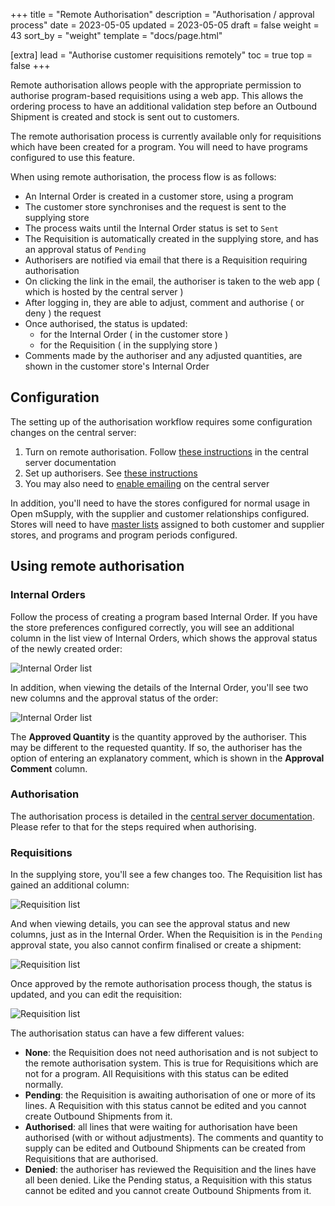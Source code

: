 +++
title = "Remote Authorisation"
description = "Authorisation / approval process"
date = 2023-05-05
updated = 2023-05-05
draft = false
weight = 43
sort_by = "weight"
template = "docs/page.html"

[extra]
lead = "Authorise customer requisitions remotely"
toc = true
top = false
+++

Remote authorisation allows people with the appropriate permission to authorise program-based requisitions using a web app. This allows the ordering process to have an additional validation step before an Outbound Shipment is created and stock is sent out to customers.

<div class="note">
The remote authorisation process is currently available only for requisitions which have been created for a program. You will need to have programs configured to use this feature.
</div>

When using remote authorisation, the process flow is as follows:

- An Internal Order is created in a customer store, using a program
- The customer store synchronises and the request is sent to the supplying store
- The process waits until the Internal Order status is set to `Sent`
- The Requisition is automatically created in the supplying store, and has an approval status of `Pending`
- Authorisers are notified via email that there is a Requisition requiring authorisation
- On clicking the link in the email, the authoriser is taken to the web app ( which is hosted by the central server )
- After logging in, they are able to adjust, comment and authorise ( or deny ) the request
- Once authorised, the status is updated:
  - for the Internal Order ( in the customer store )
  - for the Requisition ( in the supplying store )
- Comments made by the authoriser and any adjusted quantities, are shown in the customer store's Internal Order

## Configuration

The setting up of the authorisation workflow requires some configuration changes on the central server:

1. Turn on remote authorisation. Follow [these instructions](https://docs.msupply.org.nz/other_stuff:remote_authorisation#turn_on_remote_authorisation) in the central server documentation
2. Set up authorisers. See [these instructions](https://docs.msupply.org.nz/other_stuff:remote_authorisation#set_up_authorisers)
3. You may also need to [enable emailing](https://docs.msupply.org.nz/other_stuff:remote_authorisation#enable_emailing_of_authorisers) on the central server

In addition, you'll need to have the stores configured for normal usage in Open mSupply, with the supplier and customer relationships configured. Stores will need to have [master lists](https://docs.msupply.org.nz/items:master_lists) assigned to both customer and supplier stores, and programs and program periods configured.

## Using remote authorisation

### Internal Orders

Follow the process of creating a program based Internal Order.
If you have the store preferences configured correctly, you will see an additional column in the list view of Internal Orders, which shows the approval status of the newly created order:

![Internal Order list](/docs/replenishment/images/authorisation-internal-order-list.png)

In addition, when viewing the details of the Internal Order, you'll see two new columns and the approval status of the order:

![Internal Order list](/docs/replenishment/images/authorisation-internal-order-detail.png)

The **Approved Quantity** is the quantity approved by the authoriser. This may be different to the requested quantity. If so, the authoriser has the option of entering an explanatory comment, which is shown in the **Approval Comment** column.

### Authorisation

The authorisation process is detailed in the [central server documentation](https://docs.msupply.org.nz/other_stuff:remote_authorisation#authorising_using_the_web_app). Please refer to that for the steps required when authorising.

### Requisitions

In the supplying store, you'll see a few changes too. The Requisition list has gained an additional column:

![Requisition list](/docs/replenishment/images/authorisation-requisition-list.png)

And when viewing details, you can see the approval status and new columns, just as in the Internal Order. When the Requisition is in the `Pending` approval state, you also cannot confirm finalised or create a shipment:

![Requisition list](/docs/replenishment/images/authorisation-requisition-detail-pending.png)

Once approved by the remote authorisation process though, the status is updated, and you can edit the requisition:

![Requisition list](/docs/replenishment/images/authorisation-requisition-detail-approved.png)

The authorisation status can have a few different values:

- **None**: the Requisition does not need authorisation and is not subject to the remote authorisation system. This is true for Requisitions which are not for a program. All Requisitions with this status can be edited normally.
- **Pending**: the Requisition is awaiting authorisation of one or more of its lines. A Requisition with this status cannot be edited and you cannot create Outbound Shipments from it.
- **Authorised**: all lines that were waiting for authorisation have been authorised (with or without adjustments). The comments and quantity to supply can be edited and Outbound Shipments can be created from Requisitions that are authorised.
- **Denied**: the authoriser has reviewed the Requisition and the lines have all been denied. Like the Pending status, a Requisition with this status cannot be edited and you cannot create Outbound Shipments from it.
